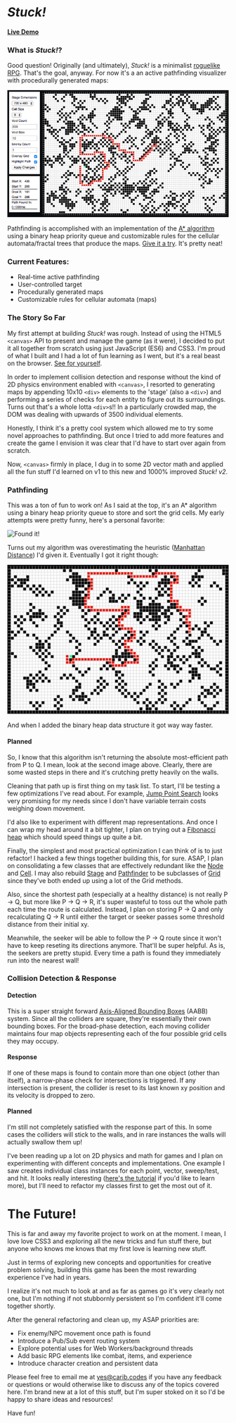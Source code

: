 # **_Stuck!_**
**[Live Demo](https://carib.codes/stuck)**

### What is _Stuck!_?

Good question! Originally (and ultimately), _Stuck!_ is a minimalist [roguelike RPG](https://en.wikipedia.org/wiki/Roguelike).
That's the goal, anyway. For now it's a an active pathfinding visualizer with procedurally generated maps:

![_Stuck!_ Pathfinding Visualizer](/assets_readme/stuck_readme_still.png)

Pathfinding is accomplished with an implementation of the [A* algorithm](https://en.wikipedia.org/wiki/A*_search_algorithm) using a binary heap priority queue and customizable rules for the cellular automata/fractal trees that produce the maps. [Give it a try](https://carib.codes/stuck). It's pretty neat!

### Current Features:

* Real-time active pathfinding
* User-controlled target
* Procedurally generated maps
* Customizable rules for cellular automata (maps)

### The Story So Far

My first attempt at building _Stuck!_ was rough. Instead of using the HTML5 `<canvas>` API to present and manage the game (as it were), I decided to put it all together from scratch using just JavaScript (ES6) and CSS3. I'm proud of what I built and I had a lot of fun learning as I went, but it's a real beast on the browser. [See for yourself](https://carib.codes/stuck_v1/).

In order to implement collision detection and response without the kind of 2D physics environment enabled with `<canvas>`, I resorted to generating maps by appending 10x10 `<div>` elements to the 'stage' (also a `<div>`) and performing a series of checks for each entity to figure out its surroundings. Turns out that's a whole lotta `<div>`s!! In a particularly crowded map, the DOM was dealing with upwards of 3500 individual elements.

Honestly, I think it's a pretty cool system which allowed me to try some novel approaches to pathfinding. But once I tried to add more features and create the game I envision it was clear that I'd have to start over again from scratch.

Now, `<canvas>` firmly in place, I dug in to some 2D vector math and applied all the fun stuff I'd learned on v1 to this new and 1000% improved _Stuck! v2_.


### Pathfinding

This was a ton of fun to work on! As I said at the top, it's an A* algorithm using a binary heap priority queue to store and sort the grid cells. My early attempts were pretty funny, here's a personal favorite:

![Found it!](/assets_readme/v2_early_pathfinding-53.png)

Turns out my algorithm was overestimating the heuristic ([Manhattan Distance](https://en.wikipedia.org/wiki/Taxicab_geometry)) I'd given it. Eventually I got it right though:

![Much better](/assets_readme/v2_good_pathfinding.png)

And when I added the binary heap data structure it got way way faster.

#### Planned
So, I know that this algorithm isn't returning the absolute most-efficient path from P to Q. I mean, look at the second image above. Clearly, there are some wasted steps in there and it's crutching pretty heavily on the walls.

Cleaning that path up is first thing on my task list. To start, I'll be testing a few optimizations I've read about. For example, [Jump Point Search](https://en.wikipedia.org/wiki/Jump_point_search) looks very promising for my needs since I don't have variable terrain costs weighing down movement.

I'd also like to experiment with different map representations. And once I can wrap my head around it a bit tighter, I plan on trying out a [Fibonacci heap](https://en.wikipedia.org/wiki/Fibonacci_heap) which should speed things up quite a bit.

Finally, the simplest and most practical optimization I can think of is to just refactor! I hacked a few things together building this, for sure. ASAP, I plan on consolidating a few classes that are effectively redundant like the [Node](https://github.com/carib/stuck/blob/master/site/js/entities/map_grid/heap.js) and  [Cell](https://github.com/carib/stuck/blob/master/site/js/entities/map_grid/cell.js). I may also rebuild [Stage](https://github.com/carib/stuck/blob/master/site/js/entities/stage.js) and [Pathfinder](https://github.com/carib/stuck/blob/master/site/js/entities/map_grid/pathfinder.js) to be subclasses of [Grid](https://github.com/carib/stuck/blob/master/site/js/entities/map_grid/grid.js) since they've both ended up using a lot of the Grid methods.

Also, since the shortest path (especially at a healthy distance) is not really P -> Q, but more like P -> Q -> R, it's super wasteful to toss out the whole path each time the route is calculated. Instead, I plan on storing P -> Q and only recalculating Q -> R until either the target or seeker passes some threshold distance from their initial xy.

Meanwhile, the seeker will be able to follow the P -> Q route since it won't have to keep reseting its directions anymore. That'll be super helpful. As is, the seekers are pretty stupid. Every time a path is found they immediately run into the nearest wall!

### Collision Detection & Response

#### Detection
This is a super straight forward [Axis-Aligned Bounding Boxes](https://en.wikipedia.org/wiki/Bounding_volume) (AABB) system. Since all the colliders are square, they're essentially their own bounding boxes. For the broad-phase detection, each moving collider maintains four map objects representing each of the four possible grid cells they may occupy.

#### Response
If one of these maps is found to contain more than one object (other than itself), a narrow-phase check for intersections is triggered. If any intersection is present, the collider is reset to its last known xy position and its velocity is dropped to zero.

#### Planned
I'm still not completely satisfied with the response part of this. In some cases the colliders will stick to the walls, and in rare instances the walls will actually swallow them up!

I've been reading up a lot on 2D physics and math for games and I plan on experimenting with different concepts and implementations. One example I saw creates individual class instances for each point, vector, sweep/test, and hit. It looks really interesting ([here's the tutorial](http://noonat.github.io/intersect/) if you'd like to learn more), but I'll need to refactor my classes first to get the most out of it.

# The Future!
This is far and away my favorite project to work on at the moment. I mean, I love love CSS3 and exploring all the new tricks and fun stuff there, but anyone who knows me knows that my first love is learning new stuff.

Just in terms of exploring new concepts and opportunities for creative problem solving, building this game has been the most rewarding experience I've had in years.

I realize it's not much to look at and as far as games go it's very clearly not one, but I'm nothing if not stubbornly persistent so I'm confident it'll come together shortly.

After the general refactoring and clean up, my ASAP priorities are:

* Fix enemy/NPC movement once path is found
* Introduce a Pub/Sub event routing system
* Explore potential uses for Web Workers/background threads
* Add basic RPG elements like combat, items, and experience
* Introduce character creation and persistent data

Please feel free to email me at <yes@carib.codes> if you have any feedback or questions or would otherwise like to discuss any of the topics covered here. I'm brand new at a lot of this stuff, but I'm super stoked on it so I'd be happy to share ideas and resources!

Have fun!
